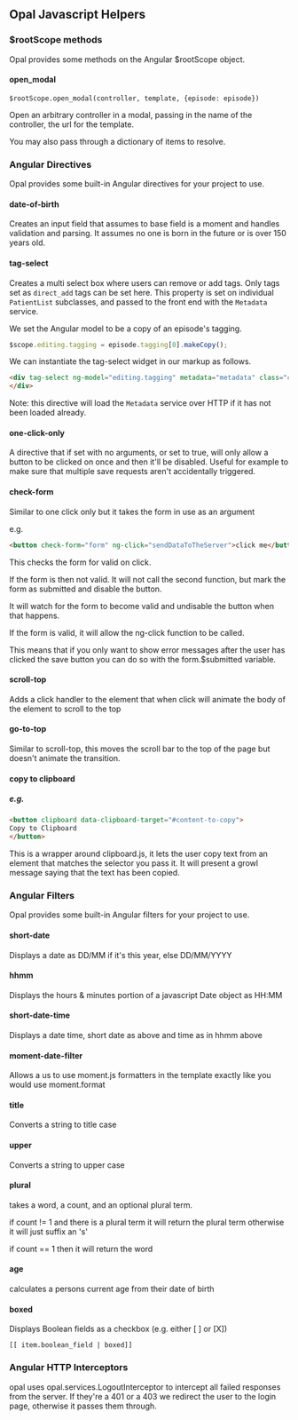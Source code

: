 ## Opal Javascript Helpers

### $rootScope methods

Opal provides some methods on the Angular $rootScope object.

#### open_modal

    $rootScope.open_modal(controller, template, {episode: episode})

Open an arbitrary controller in a modal, passing in the name of the controller,
the url for the template.

You may also pass through a dictionary of items to resolve.

### Angular Directives

Opal provides some built-in Angular directives for your project to use.

#### date-of-birth

Creates an input field that assumes to base field is a moment and handles validation and parsing. It assumes no one is born in the future or is over 150 years old.

#### tag-select

Creates a multi select box where users can remove or add tags. Only tags set as `direct_add` tags can be set here.
This property is set on individual `PatientList` subclasses, and passed to the front end with the `Metadata` service.

We set the Angular model to be a copy of an episode's tagging.

```js
$scope.editing.tagging = episode.tagging[0].makeCopy();
```

We can instantiate the tag-select widget in our markup as follows.

```html
<div tag-select ng-model="editing.tagging" metadata="metadata" class="col-sm-8">
</div>
```

Note: this directive will load the `Metadata` service over HTTP if it has not been loaded already.

#### one-click-only

A directive that if set with no arguments, or set to true, will only allow a button to be
clicked on once and then it'll be disabled. Useful for example to make sure that multiple save requests aren't
accidentally triggered.

#### check-form

Similar to one click only but it takes the form in use as an argument

e.g.
```html
<button check-form="form" ng-click="sendDataToTheServer">click me</button>
```

This checks the form for valid on click.

If the form is then not valid. It will not call the second function, but mark the form as submitted and disable the button.

It will watch for the form to become valid and undisable the button when that happens.

If the form is valid, it will allow the ng-click function to be called.

This means that if you only want to show error messages after the user has clicked the save button you can do so with the
form.$submitted variable.

#### scroll-top

Adds a click handler to the element that when click will animate the body of the element to scroll to the top

#### go-to-top

Similar to scroll-top, this moves the scroll bar to the top of the page but doesn't animate the transition.

#### copy to clipboard

##### e.g.
```html
<button clipboard data-clipboard-target="#content-to-copy">
Copy to Clipboard
</button>
```

This is a wrapper around clipboard.js, it lets the user copy text from an element that matches the selector you pass it. It will present a growl message saying that the text has been
copied.

### Angular Filters

Opal provides some built-in Angular filters for your project to use.

#### short-date

Displays a date as DD/MM if it's this year, else DD/MM/YYYY

#### hhmm

Displays the hours & minutes portion of a javascript Date object as HH:MM

#### short-date-time

Displays a date time, short date as above and time as in hhmm above

#### moment-date-filter

Allows a us to use moment.js formatters in the template exactly like you would use moment.format

#### title

Converts a string to title case

#### upper

Converts a string to upper case

#### plural

takes a word, a count, and an optional plural term.

if count != 1 and there is a plural term it will return the plural term otherwise it will just suffix an 's'

if count == 1 then it will return the word

#### age

calculates a persons current age from their date of birth

#### boxed

Displays Boolean fields as a checkbox (e.g. either [ ] or [X])

    [[ item.boolean_field | boxed]]


### Angular HTTP Interceptors

opal uses opal.services.LogoutInterceptor to intercept all failed responses from the server. If they're a 401 or a 403 we redirect the user to the login page, otherwise it passes them through.
